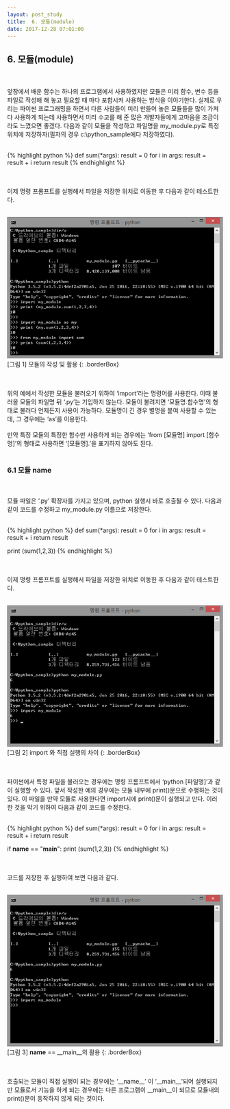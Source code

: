 ```yaml
---
layout: post_study
title:  6. 모듈(module)
date: 2017-12-28 07:01:00
---
```

## 6. 모듈(module)
<br/>
<br/>
앞장에서 배운 함수는 하나의 프로그램에서 사용하였지만 모듈은 미리 함수, 변수 등을 파일로 작성해 해 놓고 필요할 때 마다 포함시켜 사용하는 방식을 이야기한다. 실제로 우리는 파이썬 프로그래밍을 하면서 다른 사람들이 미리 만들어 놓은 모듈들을 많이 가져다 사용하게 되는데 사용하면서 미리 수고를 해 준 많은 개발자들에게 고마움을 조금이라도 느꼈으면 좋겠다. 다음과 같이 모듈을 작성하고 파일명을 my_module.py로 특정 위치에 저장하자(필자의 경우 c:\python_sample에다 저장하였다).
<br/>
<br/>

{% highlight python %}
def sum(*args):
    result = 0
    for i in args:
        result = result + i
    return result
{% endhighlight %}

<br />
<br />
이제 명령 프롬프트를 실행해서 파일을 저장한 위치로 이동한 후 다음과 같이 테스트한다.
<br />
<br />

![](/asset/study/python_basic/2/20.png)
    [그림 1] 모듈의 작성 및 활용
{: .borderBox}

<br />
<br />
위의 예에서 작성한 모듈을 불러오기 위하여 ‘import’라는 명령어를 사용한다. 이때 불러올 모듈의 파일명 뒤 ‘.py’는 기입하지 않는다. 모듈이 불려지면 ‘모듈명.함수명’의 형태로 불러다 언제든지 사용이 가능하다. 모듈명이 긴 경우 별명을 붙여 사용할 수 있는데, 그 경우에는 ‘as’를 이용한다.
<br />
<br />
만약 특정 모듈의 특정한 함수만 사용하게 되는 경우에는 ‘from [모듈명] import [함수명]’의 형태로 사용하면 ‘[모듈명].’을 표기하지 않아도 된다.
<br />
<br />

### 6.1 모듈 __name__
<br/>
<br/>
모듈 파일은 ‘.py’ 확장자를 가지고 있으며, python 실행시 바로 호출될 수 있다. 다음과 같이 코드를 수정하고 my_module.py 이름으로 저장한다.
<br/>
<br/>

{% highlight python %}
def sum(*args):
    result = 0
    for i in args:
        result = result + i
    return result

print (sum(1,2,3))
{% endhighlight %}

<br/>
<br/>
이제 명령 프롬프트를 실행해서 파일을 저장한 위치로 이동한 후 다음과 같이 테스트한다.
<br/>
<br/>

![](/asset/study/python_basic/2/21.png)
    [그림 2] import 와 직접 실행의 차이
{: .borderBox}

<br/>
<br/>
파이썬에서 특정 파일을 불러오는 경우에는 명령 프롬프트에서 ‘python [파일명]’과 같이 실행할 수 있다. 앞서 작성한 예의 경우에는 모듈 내부에 print()문으로 수행하는 것이 있다. 이 파일을 만약 모듈로 사용한다면 import시에 print()문이 실행되고 만다. 이러한 것을 막기 위하여 다음과 같이 코드를 수정한다.
<br/>
<br/>

{% highlight python %}
def sum(*args):
    result = 0
    for i in args:
        result = result + i
    return result

if __name__ == "__main__":
    print (sum(1,2,3))
{% endhighlight %}

<br/>
<br/>
코드를 저장한 후 실행하여 보면 다음과 같다.
<br/>
<br/>

![](/asset/study/python_basic/2/22.png)
    [그림 3] __name__ == __main__의 활용
{: .borderBox}

<br />
<br />
호출되는 모듈이 직접 실행이 되는 경우에는 ‘__name__’ 이 ‘__main__’되어 실행되지만 모듈로서 기능을 하게 되는 경우에는 다른 프로그램이 __main__이 되므로 모듈내의 print()문이 동작하지 않게 되는 것이다.



